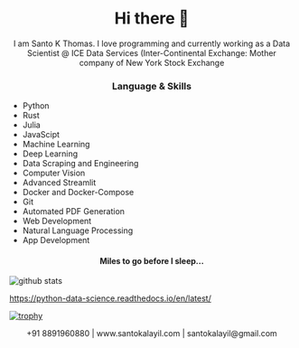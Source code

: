 <h1 align="center"> Hi there 👋 </h1>
<p align="center"> I am Santo K Thomas. I love programming and currently working as a Data Scientist @ ICE Data Services (Inter-Continental Exchange: Mother company of New York Stock Exchange</p>
<!-- <img align="right" src="https://img.lovepik.com/element/40137/3103.png_1200.png" height="300" width="300"> -->
<h3 align="center"> Language & Skills </h3>

- Python
- Rust
- Julia
- JavaScipt
- Machine Learning
- Deep Learning
- Data Scraping and Engineering
- Computer Vision
- Advanced Streamlit
- Docker and Docker-Compose
- Git
- Automated PDF Generation
- Web Development
- Natural Language Processing
- App Development

<h4 align="center">Miles to go before I sleep...</h4>

<img align="center" src="https://github-readme-stats.vercel.app/api?username=santokalayil&show_icons=true&include_all_commits=true&theme=blue-white&count_private=true" alt="github stats">

https://python-data-science.readthedocs.io/en/latest/

<!--[![trophy](https://github-profile-trophy.vercel.app/?username=aayushi-droid&theme=gruvbox)](https://github.com/ryo-ma/github-profile-trophy)  -->
[![trophy](https://github-profile-trophy.vercel.app/?username=santokalayil&theme=gruvbox)](https://github.com/ryo-ma/github-profile-trophy)
<!-- - 📝 I regulary write articles on [Aayushi's Blog](http://aayushi-droid.github.io/) -->

<p align="center">
  +91 8891960880 | www.santokalayil.com | santokalayil@gmail.com
<!-- <a href="https://dev.to/aayushidroid" target="blank"><img align="center" src="https://cdn.jsdelivr.net/npm/simple-icons@3.0.1/icons/dev-dot-to.svg" alt="aayushi-droid" height="40" width="40" /></a> --> 
</p>
